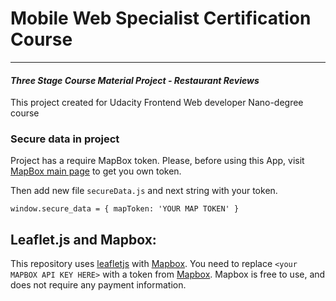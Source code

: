 # Mobile Web Specialist Certification Course
---
#### _Three Stage Course Material Project - Restaurant Reviews_

This project created for Udacity Frontend Web developer Nano-degree course

### Secure data in project

Project has a require MapBox token. Please, before using this App, 
visit [MapBox main page](https://www.mapbox.com/) to get you own token.

Then add new file `secureData.js` and next string with your token.

`
window.secure_data = { mapToken: 'YOUR MAP TOKEN' }
`

## Leaflet.js and Mapbox:

This repository uses [leafletjs](https://leafletjs.com/) with [Mapbox](https://www.mapbox.com/). You need to replace `<your MAPBOX API KEY HERE>` with a token from [Mapbox](https://www.mapbox.com/). Mapbox is free to use, and does not require any payment information.